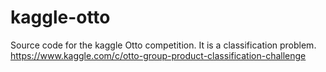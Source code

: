 # kaggle-otto
Source code for the kaggle Otto competition.  It is a classification problem.  https://www.kaggle.com/c/otto-group-product-classification-challenge
